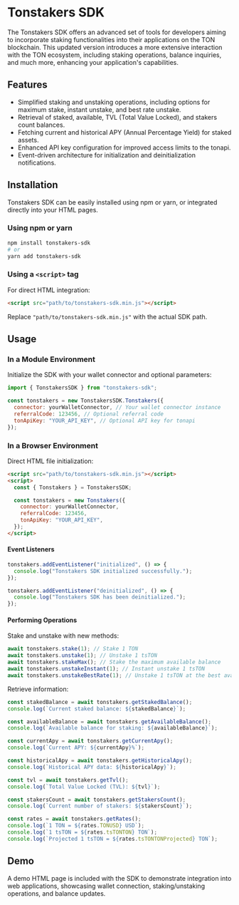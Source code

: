# Tonstakers SDK

The Tonstakers SDK offers an advanced set of tools for developers aiming to incorporate staking functionalities into their applications on the TON blockchain. This updated version introduces a more extensive interaction with the TON ecosystem, including staking operations, balance inquiries, and much more, enhancing your application's capabilities.

## Features

- Simplified staking and unstaking operations, including options for maximum stake, instant unstake, and best rate unstake.
- Retrieval of staked, available, TVL (Total Value Locked), and stakers count balances.
- Fetching current and historical APY (Annual Percentage Yield) for staked assets.
- Enhanced API key configuration for improved access limits to the tonapi.
- Event-driven architecture for initialization and deinitialization notifications.

## Installation

Tonstakers SDK can be easily installed using npm or yarn, or integrated directly into your HTML pages.

### Using npm or yarn

```bash
npm install tonstakers-sdk
# or
yarn add tonstakers-sdk
```

### Using a `<script>` tag

For direct HTML integration:

```html
<script src="path/to/tonstakers-sdk.min.js"></script>
```

Replace `"path/to/tonstakers-sdk.min.js"` with the actual SDK path.

## Usage

### In a Module Environment

Initialize the SDK with your wallet connector and optional parameters:

```javascript
import { TonstakersSDK } from "tonstakers-sdk";

const tonstakers = new TonstakersSDK.Tonstakers({
  connector: yourWalletConnector, // Your wallet connector instance
  referralCode: 123456, // Optional referral code
  tonApiKey: "YOUR_API_KEY", // Optional API key for tonapi
});
```

### In a Browser Environment

Direct HTML file initialization:

```html
<script src="path/to/tonstakers-sdk.min.js"></script>
<script>
  const { Tonstakers } = TonstakersSDK;

  const tonstakers = new Tonstakers({
    connector: yourWalletConnector,
    referralCode: 123456,
    tonApiKey: "YOUR_API_KEY",
  });
</script>
```

#### Event Listeners

```javascript
tonstakers.addEventListener("initialized", () => {
  console.log("Tonstakers SDK initialized successfully.");
});

tonstakers.addEventListener("deinitialized", () => {
  console.log("Tonstakers SDK has been deinitialized.");
});
```

#### Performing Operations

Stake and unstake with new methods:

```javascript
await tonstakers.stake(1); // Stake 1 TON
await tonstakers.unstake(1); // Unstake 1 tsTON
await tonstakers.stakeMax(); // Stake the maximum available balance
await tonstakers.unstakeInstant(1); // Instant unstake 1 tsTON
await tonstakers.unstakeBestRate(1); // Unstake 1 tsTON at the best available rate
```

Retrieve information:

```javascript
const stakedBalance = await tonstakers.getStakedBalance();
console.log(`Current staked balance: ${stakedBalance}`);

const availableBalance = await tonstakers.getAvailableBalance();
console.log(`Available balance for staking: ${availableBalance}`);

const currentApy = await tonstakers.getCurrentApy();
console.log(`Current APY: ${currentApy}%`);

const historicalApy = await tonstakers.getHistoricalApy();
console.log(`Historical APY data: ${historicalApy}`);

const tvl = await tonstakers.getTvl();
console.log(`Total Value Locked (TVL): ${tvl}`);

const stakersCount = await tonstakers.getStakersCount();
console.log(`Current number of stakers: ${stakersCount}`);

const rates = await tonstakers.getRates();
console.log(`1 TON = ${rates.TONUSD} USD`);
console.log(`1 tsTON = ${rates.tsTONTON} TON`);
console.log(`Projected 1 tsTON = ${rates.tsTONTONProjected} TON`);
```

## Demo

A demo HTML page is included with the SDK to demonstrate integration into web applications, showcasing wallet connection, staking/unstaking operations, and balance updates.
